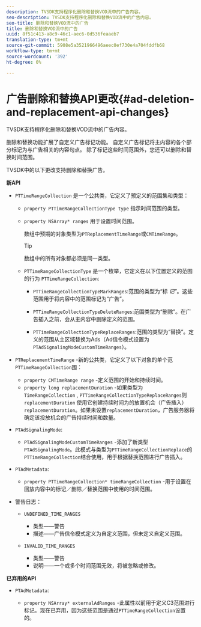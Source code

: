 ```yaml
---
description: TVSDK支持程序化删除和替换VOD流中的广告内容。
seo-description: TVSDK支持程序化删除和替换VOD流中的广告内容。
seo-title: 删除和替换VOD流中的广告
title: 删除和替换VOD流中的广告
uuid: 8f51c413-a8c9-46c1-aec6-0d536feaaeb7
translation-type: tm+mt
source-git-commit: 5908e5a3521966496aeec0ef730e4a704fddfb68
workflow-type: tm+mt
source-wordcount: '392'
ht-degree: 0%

---
```



# 广告删除和替换API更改{#ad-deletion-and-replacement-api-changes}

TVSDK支持程序化删除和替换VOD流中的广告内容。

删除和替换功能扩展了自定义广告标记功能。 自定义广告标记将主内容的各个部分标记为与广告相关的内容句点。 除了标记这些时间范围外，您还可以删除和替换时间范围。

TVSDK中的以下更改支持删除和替换广告。

**新API**

* `PTTimeRangeCollection` 是一个公共类，它定义了预定义的范围集和类型：

   * `property PTTimeRangeCollectionType type` 指示时间范围的类型。
   * `property NSArray* ranges` 用于设置时间范围。

      数组中预期的对象类型为`PTReplacementTimeRange`或`CMTimeRange`。

      >[!TIP]
      >
      >数组中的所有对象都必须是同一类型。

   * `PTTimeRangeCollectionType` 是一个枚举，它定义在以下位置定义的范围的行为 `PTTimeRangeCollection`:

      * `PTTimeRangeCollectionTypeMarkRanges`:范围的类型为“标 *记”*。这些范围用于将内容中的范围标记为“广告”。

      * `PTTimeRangeCollectionTypeDeleteRanges`:范围类型为“删除”。在广告插入之前，会从主内容中删除定义的范围。
      * `PTTimeRangeCollectionTypeReplaceRanges`:范围的类型为“替换”。定义的范围从主区域替换为Ads（Ad信令模式设置为`PTAdSignalingModeCustomTimeRanges`）。

* `PTReplacementTimeRange` -新的公共类，它定义了以下对象的单个范 `PTTimeRangeCollection`围：

   * `property CMTimeRange range` -定义范围的开始和持续时间。
   * `property long replacementDuration` -如果类型为 `TimeRangeCollection` , `PTTimeRangeCollectionTypeReplaceRanges`则 `replacementDuration` 使用它创建持续时间为的放置机会（广告插入） `replacementDuration`。如果未设置`replacementDuration`，广告服务器将确定该投放机会的广告持续时间和数量。

* `PTAdSignalingMode`:

   * `PTAdSignalingModeCustomTimeRanges` -添加了新类型 `PTAdSignalingMode`。此模式与类型为`PTTimeRangeCollectionReplace`的`PTTimeRangeCollection`结合使用，用于根据替换范围进行广告插入。

* `PTAdMetadata`:

   * `property PTTimeRangeCollection* timeRangeCollection` -用于设置在回放内容中的标记／删除／替换范围中使用的时间范围。

* 警告日志：

   * `UNDEFINED_TIME_RANGES`

      * 类型——警告
      * 描述——广告信令模式定义为自定义范围，但未定义自定义范围。
   * `INVALID_TIME_RANGES`

      * 类型——警告
      * 说明——一个或多个时间范围无效，将被忽略或修改。


**已弃用的API**

* `PTAdMetadata`:

   * `property NSArray* externalAdRanges` -此属性以前用于定义C3范围进行标记。现在已弃用，因为这些范围是通过`PTTimeRangeCollection`设置的。